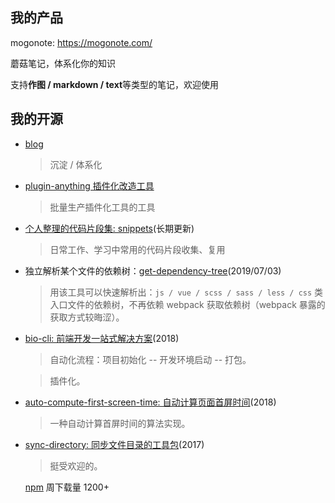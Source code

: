 ## 我的产品

mogonote: https://mogonote.com/

蘑菇笔记，体系化你的知识

支持**作图 / markdown / text**等类型的笔记，欢迎使用

## 我的开源

+   [blog](https://github.com/hoperyy/blog)

    > 沉淀 / 体系化

+   [plugin-anything 插件化改造工具](https://github.com/hoperyy/blog/issues/150)

    > 批量生产插件化工具的工具

+   [个人整理的代码片段集: snippets](https://hoperyy.github.io/snippets/#/)(长期更新)

    > 日常工作、学习中常用的代码片段收集、复用

+   独立解析某个文件的依赖树：[get-dependency-tree](https://github.com/hoperyy/get-dependency-tree)(2019/07/03)

    > 用该工具可以快速解析出：`js / vue / scss / sass / less / css` 类入口文件的依赖树，不再依赖 webpack 获取依赖树（webpack 暴露的获取方式较晦涩）。

+   [bio-cli: 前端开发一站式解决方案](https://github.com/weidian-inc/bio-cli)(2018)

    > 自动化流程：项目初始化 -- 开发环境启动 -- 打包。

    > 插件化。

+   [auto-compute-first-screen-time: 自动计算页面首屏时间](https://github.com/hoperyy/auto-compute-first-screen-time)(2018)

    > 一种自动计算首屏时间的算法实现。

+   [sync-directory: 同步文件目录的工具包](https://github.com/hoperyy/sync-directory)(2017)

    > 挺受欢迎的。

    [npm](https://www.npmjs.com/package/sync-directory) 周下载量 1200+


